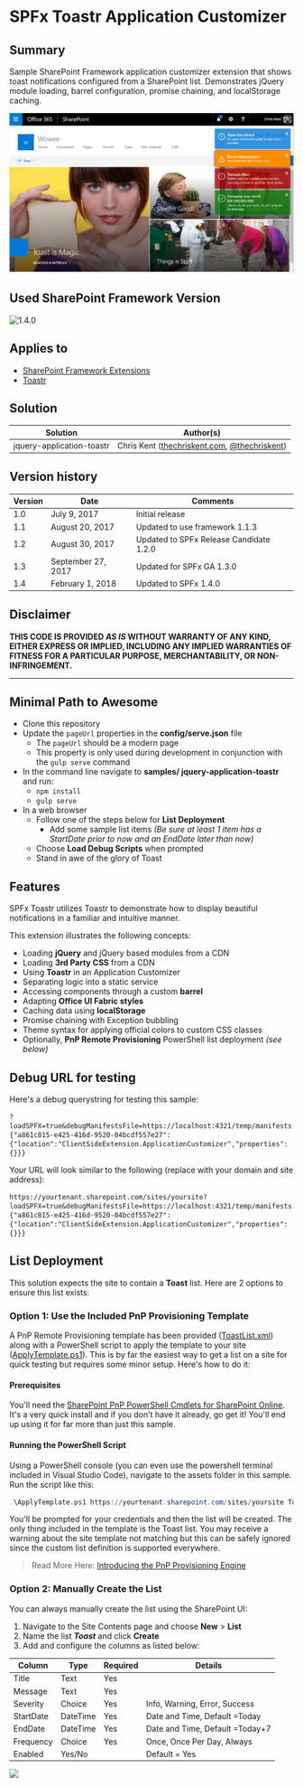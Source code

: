 # SPFx Toastr Application Customizer

## Summary
Sample SharePoint Framework application customizer extension that shows toast notifications configured from a SharePoint list. Demonstrates jQuery module loading, barrel configuration, promise chaining, and localStorage caching.

![Toasts shown on a Communication Site](./assets/spfxToastr-Preview.PNG)

## Used SharePoint Framework Version 
![1.4.0](https://img.shields.io/badge/version-1.4.0-green.svg)

## Applies to

* [SharePoint Framework Extensions](https://dev.office.com/sharepoint/docs/spfx/extensions/overview-extensions)
* [Toastr](http://codeseven.github.io/toastr/)

## Solution

Solution|Author(s)
--------|---------
jquery-application-toastr | Chris Kent ([thechriskent.com](https://thechriskent.com), [@thechriskent](https://twitter.com/thechriskent))

## Version history

Version|Date|Comments
-------|----|--------
1.0|July 9, 2017|Initial release
1.1|August 20, 2017|Updated to use framework 1.1.3
1.2|August 30, 2017|Updated to SPFx Release Candidate 1.2.0
1.3|September 27, 2017|Updated for SPFx GA 1.3.0
1.4|February 1, 2018|Updated to SPFx 1.4.0

## Disclaimer
**THIS CODE IS PROVIDED *AS IS* WITHOUT WARRANTY OF ANY KIND, EITHER EXPRESS OR IMPLIED, INCLUDING ANY IMPLIED WARRANTIES OF FITNESS FOR A PARTICULAR PURPOSE, MERCHANTABILITY, OR NON-INFRINGEMENT.**

---

## Minimal Path to Awesome

- Clone this repository
- Update the `pageUrl` properties in the **config/serve.json** file
  - The `pageUrl` should be a modern page
  - This property is only used during development in conjunction with the `gulp serve` command
- In the command line navigate to **samples/ jquery-application-toastr** and run:
  - `npm install`
  - `gulp serve`
- In a web browser
  - Follow one of the steps below for **List Deployment**
    - Add some sample list items _(Be sure at least 1 item has a StartDate prior to now and an EndDate later than now)_
  - Choose **Load Debug Scripts** when prompted
  - Stand in awe of the glory of Toast

## Features
SPFx Toastr utilizes Toastr to demonstrate how to display beautiful notifications in a familiar and intuitive manner.

This extension illustrates the following concepts:

- Loading **jQuery** and jQuery based modules from a CDN
- Loading **3rd Party CSS** from a CDN
- Using **Toastr** in an Application Customizer
- Separating logic into a static service
- Accessing components through a custom **barrel**
- Adapting **Office UI Fabric styles**
- Caching data using **localStorage**
- Promise chaining with Exception bubbling
- Theme syntax for applying official colors to custom CSS classes
- Optionally, **PnP Remote Provisioning** PowerShell list deployment _(see below)_

## Debug URL for testing
Here's a debug querystring for testing this sample:

```
?loadSPFX=true&debugManifestsFile=https://localhost:4321/temp/manifests.js&customActions={"a861c815-e425-416d-9520-04bcdf557e27":{"location":"ClientSideExtension.ApplicationCustomizer","properties":{}}}
```

Your URL will look similar to the following (replace with your domain and site address):
```
https://yourtenant.sharepoint.com/sites/yoursite?loadSPFX=true&debugManifestsFile=https://localhost:4321/temp/manifests.js&customActions={"a861c815-e425-416d-9520-04bcdf557e27":{"location":"ClientSideExtension.ApplicationCustomizer","properties":{}}}
```

## List Deployment

This solution expects the site to contain a **Toast** list. Here are 2 options to ensure this list exists:

### Option 1: Use the Included PnP Provisioning Template

A PnP Remote Provisioning template has been provided ([ToastList.xml](./assets/ToastList.xml)) along with a PowerShell script to apply the template to your site ([ApplyTemplate.ps1](./assets/ApplyTemplate.ps1)). This is by far the easiest way to get a list on a site for quick testing but requires some minor setup. Here's how to do it:

#### Prerequisites

You'll need the [SharePoint PnP PowerShell Cmdlets for SharePoint Online](https://github.com/SharePoint/PnP-PowerShell). It's a very quick install and if you don't have it already, go get it! You'll end up using it for far more than just this sample.

#### Running the PowerShell Script

Using a PowerShell console (you can even use the powershell terminal included in Visual Studio Code), navigate to the assets folder in this sample. Run the script like this:

```PowerShell
.\ApplyTemplate.ps1 https://yourtenant.sharepoint.com/sites/yoursite ToastList.xml
```

You'll be prompted for your credentials and then the list will be created. The only thing included in the template is the Toast list. You may receive a warning about the site template not matching but this can be safely ignored since the custom list definition is supported everywhere.

> Read More Here: [Introducing the PnP Provisioning Engine](https://github.com/SharePoint/PnP-Guidance/blob/551b9f6a66cf94058ba5497e310d519647afb20c/articles/Introducing-the-PnP-Provisioning-Engine.md)

### Option 2: Manually Create the List

You can always manually create the list using the SharePoint UI:

1. Navigate to the Site Contents page and choose **New** > **List**
2. Name the list _**Toast**_ and click **Create**
3. Add and configure the columns as listed below:

Column | Type | Required | Details
--- | --- | --- | ---
Title | Text | Yes |
Message | Text | Yes |
Severity | Choice | Yes | Info, Warning, Error, Success
StartDate | DateTime | Yes | Date and Time, Default =Today
EndDate | DateTime | Yes | Date and Time, Default =Today+7
Frequency | Choice | Yes | Once, Once Per Day, Always
Enabled | Yes/No | | Default = Yes

<img src="https://telemetry.sharepointpnp.com/sp-dev-fx-extensions/samples/jquery-application-toastr" />
